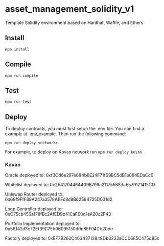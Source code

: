 # asset_management_solidity_v1
Template Solidity environment based on Hardhat, Waffle, and Ethers

## Install
```
npm install
```

## Compile
```
npm run compile
```

## Test
```
npm run test
```

## Deploy
To deploy contracts, you must first setup the .env file. You can find a example at .env_example. Then run the following command:

```
npm run deploy <network>
```

For example, to deploy on Kovan network run `npm run deploy kovan`

### Kovan
Oracle deployed to:  0xf3Cd6e297e684b8E24F71f69BC5dB1a084EDaCc0

Whitelist deployed to:  0x2541704464409B798a211755B8daE579171415CD

Uniswap Router deployed to:  0x68f9FfF89A247a3578ABFc8d8B62584725D031d2

Loop Controller deployed to:  0xC75cb456a178fBc2AfED9b41CaFE0d1eA20c2F43

Portfolio Implementation deployed to:  0x56142d3c72Ef39C75b06095150d9e8EF04Db20de

Factory deployed to: 0xEF7B263C46343713848Db0233aCC06E5C475d85c
